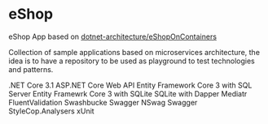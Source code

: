 # eShop 
eShop App based on [dotnet-architecture/eShopOnContainers
](https://github.com/dotnet-architecture/eShopOnContainers)

Collection of sample applications based on microservices architecture,
the idea is to have a repository to be used as playground to test technologies and patterns.

.NET Core 3.1
ASP.NET Core Web API
Entity Framework Core 3 with SQL Server
Entity Framewrk Core 3 with SQLite
SQLite with Dapper
Mediatr 
FluentValidation
Swashbucke Swagger
NSwag Swagger 
StyleCop.Analysers
xUnit






